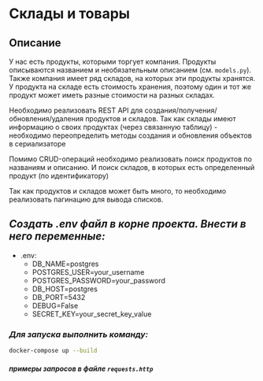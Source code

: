 # Склады и товары

## Описание

У нас есть продукты, которыми торгует компания. Продукты описываются названием и необязательным описанием (см. `models.py`). Также компания имеет ряд складов, на которых эти продукты хранятся. У продукта на складе есть стоимость хранения, поэтому один и тот же продукт может иметь разные стоимости на разных складах.

Необходимо реализовать REST API для создания/получения/обновления/удаления продуктов и складов. Так как склады имеют информацию о своих продуктах (через связанную таблицу) - необходимо переопределить методы создания и обновления объектов в сериализаторе 

Помимо CRUD-операций необходимо реализовать поиск продуктов по названиям и описанию. И поиск складов, в которых есть определенный продукт (по идентификатору)

Так как продуктов и складов может быть много, то необходимо реализовать пагинацию для вывода списков.


## ***Создать .env файл в корне проекта. Внести в него переменные:***

* .env:
    * DB_NAME=postgres
    * POSTGRES_USER=your_username
    * POSTGRES_PASSWORD=your_password
    * DB_HOST=postgres
    * DB_PORT=5432
    * DEBUG=False
    * SECRET_KEY=your_secret_key_value



### ***Для запуска выполнить команду:***
```bash
docker-compose up --build
```

#### ***примеры запросов в файле `requests.http`***